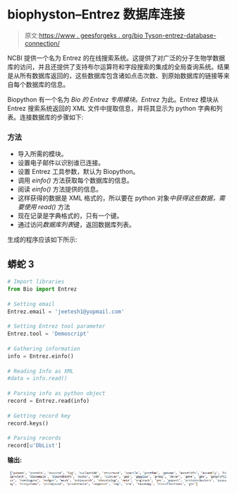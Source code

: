 # biophyston–Entrez 数据库连接

> 原文:[https://www . geesforgeks . org/bio Tyson-entrez-database-connection/](https://www.geeksforgeeks.org/biopython-entrez-database-connection/)

NCBI 提供一个名为 Entrez 的在线搜索系统。这提供了对广泛的分子生物学数据库的访问，并且还提供了支持布尔运算符和字段搜索的集成的全局查询系统。结果是从所有数据库返回的，这些数据库包含诸如点击次数、到原始数据库的链接等来自每个数据库的信息。

Biopython 有一个名为 *Bio 的 Entrez 专用模块。Entrez* 为此。Entrez 模块从 Entrez 搜索系统返回的 XML 文件中提取信息，并将其显示为 python 字典和列表。连接数据库的步骤如下:

### 方法

*   导入所需的模块。
*   设置电子邮件以识别谁已连接。
*   设置 Entrez 工具参数，默认为 Biopython。
*   调用 *einfo()* 方法获取每个数据库的信息。
*   阅读 *einfo()* 方法提供的信息。
*   这样获得的数据是 XML 格式的，所以要在 python 对象*中获得这些数据，需要使用 read()* 方法
*   现在记录是字典格式的，只有一个键。
*   通过访问*数据库列表*键，返回数据库列表。

生成的程序应该如下所示:

## 蟒蛇 3

```py
# Import libraries
from Bio import Entrez

# Setting email
Entrez.email = 'jeetesh1@yopmail.com'

# Setting Entrez tool parameter
Entrez.tool = 'Demoscript'

# Gathering information
info = Entrez.einfo()

# Reading Info as XML
#data = info.read()

# Parsing info as python object
record = Entrez.read(info)

# Getting record key
record.keys()

# Parsing records
record[u'DbList']
```

**输出:**

![](img/ca139dd4aa554aaaa5d5a8df9bf073e8.png)